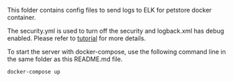 This folder contains config files to send logs to ELK for petstore docker container. 

The security.yml is used to turn off the security and logback.xml has debug enabled. 
Please refer to [tutorial]() for more details. 

To start the server with docker-compose, use the following command line in the same folder
as this README.md file.

```
docker-compose up
```

